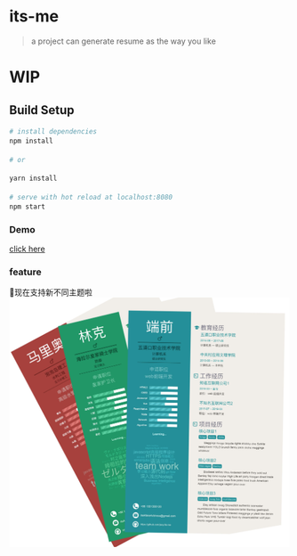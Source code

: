 # its-me

> a project can generate resume as the way you like

# WIP

## Build Setup

``` bash
# install dependencies
npm install

# or 

yarn install

# serve with hot reload at localhost:8080
npm start
```

### Demo

[click here](https://jeoy.github.io/its-me/demo/)


### feature
🎨现在支持新不同主题啦
<img src='./src/assets/themes.jpg' />

 